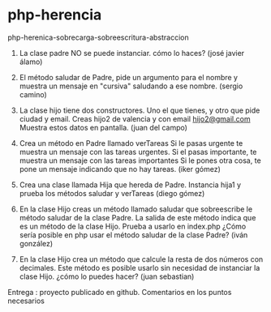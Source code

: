# php-herencia
php-herenica-sobrecarga-sobreescritura-abstraccion

1. La clase padre NO se puede instanciar.
cómo lo haces? (josé javier álamo)

2. El método saludar de Padre, pide un argumento para el nombre y muestra un mensaje en "cursiva" saludando a ese nombre. (sergio camino)

3. La clase hijo tiene dos constructores. Uno el que tienes, y otro que pide ciudad y email.
Creas hijo2 de valencia y con email hijo2@gmail.com
Muestra estos datos en pantalla. (juan del campo)

4. Crea un método en Padre llamado verTareas
Si le pasas urgente te muestra un mensaje con las tareas urgentes.
Si el pasas importante, te muestra un mensaje con las tareas importantes
Si le pones otra cosa, te pone un mensaje indicando que no hay tareas.
(iker gómez)

5. Crea una clase llamada Hija que hereda de Padre.
Instancia hija1 y prueba los métodos saludar y verTareas
(diego gómez)

6. En la clase Hijo creas un método llamado saludar que sobreescribe le método saludar de la clase Padre. La salida de este método indica que es un método de la clase Hijo.
Prueba a usarlo en index.php
¿Cómo sería posible en php usar el método saludar de la clase Padre?
(iván gonzález)

7. En la clase Hijo crea un método que calcule la resta de dos números con decimales. Este método es posible usarlo sin necesidad de instanciar la clase Hijo. ¿cómo lo puedes hacer? (juan sebastian)


Entrega : proyecto publicado en github.
Comentarios en los puntos necesarios
